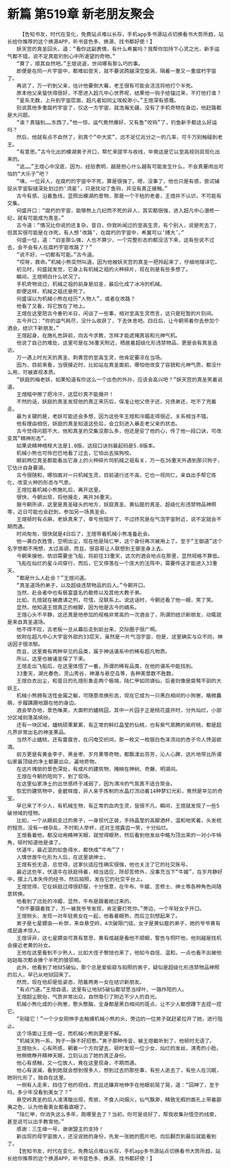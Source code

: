 # 新篇 第519章 新老朋友聚会
        【告知书友，时代在变化，免费站点难以长存，手机app多书源站点切换看书大势所趋，站长给你推荐的这个换源APP，听书音色多、换源、找书都好使！】
       妖天宫的真圣回头，道：“看你这副表情，有什么希冀吗？我帮你加持下心灵之光，新手运气都不错，说不定真能钓到心中所渴望的奇物。”
       “算了，顺其自然吧。”王煊说道，世间哪有那么巧的事。
       即便是在同一片宇宙中，都难如登天，就不要说跨越深空旋涡，隔着一重又一重腐朽宇宙了。
       再说了，万一钓到父亲，估计他要倒大霉，老王很有可能会活活将他打个半死。
       原本他父亲蛰伏得很好，不愿进入超凡中心世界呢，结果他一钩子给锚过来，不打他打谁？
       “星系无数，上升到宇宙层面，超凡者如同尘埃般渺小。”王煊深有感慨。
       别说其他多重腐朽宇宙了，仅这一方宇宙，就浩瀚无疆，没有了手机奇物在身边，他赶路都是大问题。
       “诶？真锚到……东西了。”他一惊，运气竟然爆好，又有鱼“咬钩”了，钓鱼新手都这么好运吗？
       然后，他就有点不自然了，别真个“中大奖”，远不足亿兆分之一的几率，可千万别触碰到老王。
       “有意思。”古今化出的模湖男子开口，帮忙来提竿与收线，毕竟这是它以至高规则具现化出来的。
       “这……”王煊心中没底，因为，经验表明，越是担心什么越有可能发生什么，不会真要闹出可怕的“大乐子”吧？
       “咦，一位异人，在腐朽的宇宙中不死，算是很强了。嗯，没事了，他也只是有感，尝试捕捉从宇宙裂缝深处划过的‘流星’，只是扰动了鱼钩，并没有真正接触。”
       古今有感，沿着鱼线，显照出模湖的景物，那是一个干枯的老者，王煊并不认识，不可能有交集。
       何盛开口：“腐朽的宇宙，能够熬上几纪而不死的异人，其实都很强，进入超凡中心潜修一纪，就有可能成为真圣。”
       古今道：“情况比你说的还复杂。昔日，你我听闻过的至高生灵，有个别人，说是死去了，但其实很可能是在诈死。有人想‘改路’，在腐朽的宇宙中，希冀可以‘搏大’。”
       何盛一怔，道：“旧圣那么强，人也不算少，一个完整形态的都没活下来，这有些说不过去，会不会有人在腐朽宇宙改路了？”
       “说不好，一切都有可能。”古今道。
       “哎呀，救命。”机械小熊突然叫道，因为他被妖天宫的真圣一把拎起来了，仔细地端详它。
       初见时，何盛就发觉，它身上有机械之祖的火种碎片，现在则是有些多想了。
       瞬间，王煊明白什么状况了。
       手机奇物说过，机械之祖的前身是旧圣，最后化成了冰冷的机械。
       即便这样，机械之祖还是死了。
       何盛误以为机械小熊在经历“人物人”，或者在改路？
       他看了又看，将它放在了地上。
       王煊在这里陪古今垂钓半日，闲谈了一些事，相对至高生灵而言，这只是短暂的片刻间。
       古今开口：“你的运气耗尽，没什么收获了，下去休息吧。四日后，让今朝带着你去参加个酒会，结识下新朋友。”
       王煊起身，在施礼告辞前，向古今求教，怎样才能遮掩真容和元神气机。
       他说了自己的难处，这里可是在36重天附近，栖居着超级化形违禁物品，更是会有真圣造访。
       万一遇上时光天的真圣、刺青宫的至高生灵，他肯定要凉在当场。
       因为，目前来看，当很接近时，比如站在真圣面前，哪怕他改变了容貌和元神气质，都没什么用，可被直视本质。
       “妖庭的梅老妖，如果知道有你这么一个出色的外孙，应该会高兴吧？”妖天宫的真圣笑着说道。
       王煊暗中擦了把冷汗，这层纱真不能揭开！
       不然的话，妖庭的真圣发现他的真正来历后，保准让他父债子还，兄债弟还，吃不了兜着走。
       最为关键的是，老妖可能还会多想，因为这些年王煊和冷媚走得很近，关系相当不错。
       他有理由相信，妖庭的真圣知道这些后，会立刻进入暴走老父亲的状态。
       古今觉得问题不大，他和真圣的交集没那么多，但还是安了他的心，传了他一段口诀，可改变其“精神形态”。
       如果说精神棺椁大法是1.0版，这段口诀则最起码是5.0版本。
       机械小熊也可怜巴巴地看了过去，它怕出去挨狗咬。
       眼前两位真圣都能看出它身上的火种碎片同机械之祖有关，万一在36重天外遇到那只狗子，它估计自身要湖。
       古今很随和，哪怕面对一只机械生灵，目前道行还不高，它也一视同仁，亲自出手帮它炼化，改变火种的形态与气息。
       王煊拉着机械小熊施礼后，离开这里。
       很快，今朝出现，将他接走，离开36重天。
       据今朝所讲，这里是真圣碰头的地方，妖庭真圣、黄仙窟的真圣、超级化形违禁物品神照等，近日可能也会赶到，参加另一场真圣会。
       王煊顿时有点麻，老妖真来了，幸亏他错开了，不过终究是在气泡宇宙附近，说不定就会不期而遇。
       时间匆匆，很快就是4日后了，王煊带着机械小熊准备赴会。
       他一袭白衣胜雪，空明出尘，现在他是陆仁甲，这个身份再次被用上了。至于“王御道”这个名字想都不用想，太过高调，而且，很容易让人联想到王御圣身上去。
       今朝来接他，依旧需要坐飞船，将前往33重天，这次的酒会地点在那里，显然规格不算低。
       飞船在灿烂的星斗间穿行，而后，它又停落在一个庞大的法阵中，需要传送才能进入33重天。
       “都是什么人赴会？”王煊问道。
       “真圣道场的弟子，以及超级违禁物品的后人。”今朝开口。
       当然，赴会者中也有极富盛名的散修以及其他大教子弟。
       比如，孔煊就在被邀请之列，可惜，没联系上。说这话时，今朝还看了他一眼，笑了笑。
       显然，他知道王煊真正的根脚，因为他是古今的嫡系。
       王煊心头不平静，这还真是他参加的规格非常高的一次酒会了，所谓的结识新朋友，动辄就是来自真圣道场。
       他不得不叹，古老板一旦从幕后走到前台来，交际圈子很广啊。
       依附在超凡中心大宇宙外部的33层天，虽然是一片气泡宇宙，但是，这里确实与众不同，神话因子很浓郁。
       而且，这里竟有两种罕见的品类，属于神话谱系中的稀有超凡物质。
       所以，这里也被诸圣保了下来。
       王煊走出飞船后，在这里体悟了一番，所谓的稀有品类，在他的谱系中能找到。
       33重天，湖光春色，灵山秀谷，神瀑与悬空岛等，各种美景数不胜数。
       王煊白衣出尘，和昔日的孔煊形象走两个极端，陆仁甲如同谪仙，后者则像是桀骜不驯的大妖王。
       机械小熊拥有活性金属之躯，可随意改换形态，现在它成为一只黑白相间的小狗崽，略微蠢萌，步履蹒跚地跟在他的身边。
       酒会举办地，景色唯美，大面积的蟠桃园，其中一片园子正是桃花盛开时，分外灿烂，小部分区域则落英缤纷。
       还有一块区域，蟠桃硕果累累，有正常的鲜红晶莹的仙桃，也有紫气蒸腾的紫府桃，都是超凡界非常出名的神圣果品。
       当然不止蟠桃，还有雷霆杏，在闪电交织间，那一枚又一枚银白色泽流动的杏子令人馋涎欲滴。
       前方更是有黄金李子、黑金枣、岁月果等奇物，都飘漾出芬芳，沁人心脾，这片地带比所谓仙家最顶级的净土都要出众，遍地奇物。
       在这片瑰丽的景色深处，有成片的建筑物，掩映在神树、奇藤、明湖间。
       王煊在今朝的陪同下，到了现场。
       在这里仙家净土的出世感终于减弱了，因为清冷的气氛真不适合聚会。
       恢宏的建筑物中，金碧辉煌，异人亲手炼制的水晶灯流动着14种梦幻光彩，竟然是罕见的奇宝。
       早已来了不少人，有机械生物，有正常的血肉生灵，皆很不凡，瞬间，王煊就发现了一些5破领域的怪物。
       比如，一个从眼前走过的男子，一身现代正装，手持晶莹的高脚酒杯，温和地笑着，头发梳的锃亮，没有一根杂乱，不时和人举杯，还对王煊露齿一笑，十分灿烂。
       王煊看着他，都没动用精神天眼，就觉得眼熟，然后看到他发丝中略为顶出来的一对小牛犄角，顿时知道他是谁了。
       伏道牛，最近混的如鱼得水，都快成“牛布”了！
       人情世故牛化形为人后，在这里装绅士。
       王煊有些无语，总觉得，这家伙适应性确实很强，他也关注了它的社交账号。
       最近这些年，伏道牛在妖庭待着，相当适应，除却苦修外，没事充当下“牛媛”，在岁月静好中，摆上几本失传的经书，然后拍照，发在它的社交平台上。
       王煊觉得，它在妖庭过得很舒服，十分惬意，在牛布、牛媛、苦修士、绅士等各种角色间随意转换。
       他看到了远处的冷媚，显然，牛布是跟着她过来的。
       “你不要跟着我了，万一被我爷爷发现，肯定要打死你。”旁边，一个年轻女子开口。
       王煊侧头，发现一对年轻男女在一起，他看着眼熟，而后立刻想起来了。
       男子是七星嫖虫——朴崇，来自悬空岭，4次破限门徒。女子是黄仙窟的弟子，她的爷爷黄有成屁遁术惊人。
       王煊讶异，这七星嫖虫可真有意思，黄有成越是看他不顺眼，警告与恫吓他，他则越是找机会接近老黄的孙女。
       王他在这里看到不少熟人，比如大侄子黎旭也来了，他如今自信、温和，一点也看不出被他姑姑每次都会揍个半死的狼狈相。
       此外，他看到了地狱5破仙，那个总是爱偷窥与拍照的男子，疑似是超级化形违禁物品神照的后人，早已从地狱回来了。
       然而，现在他却是低姿态，陪着两男一女在结识新朋友。
       “有点门道。”王煊自语，这里有让地狱5破仙都甘愿当绿叶、一路作陪的人。
       王煊超尘脱俗，气质非常出众，自然吸引了附近不少人的目光。
       机械小熊化成的小狗崽，憨头憨脑，全身都是黑白相间的斑点，让不少人都想蹲下去捏一捏它。
       “别碰它！”一个少女刚伸手去触摸机械小熊的头，旁边的一位男子就赶紧拉开了她，进行阻止。
       这个场面让王煊一怔，而机械小熊则更是不解。
       “机械天狗一系，狗子一脉不好招惹。”男子那种传音，被王煊截听到了，他顿时无语了。
       王煊抬头，心有所感，朝着一个方向望去，顿时发现一位少女，灿烂的发丝，清秀的小脸。
       他稍微睁开精神天眼，立刻认出了她的真正身份。
       他心有感触，又一位故人，竟在这里现身，不期而遇。
       他心有波澜，看到她就会想到很多人，想到过去的那些事，有些人逝去了，有些人在沉眠，她则化形了，独自在这里。
       一侧有人走来，挡住了他的视线，而且还嫌弃地伸手在他眼前晃了晃，道：“回神了，至于吗，多少年没看到美女了？”
       悬空岭真圣的后人凌清璇出现，秀丽，不食人间烟火，仙气飘渺，精致无暇的面孔上带着鄙夷之色，认为他看美女都看直眼了。
       “陆仁甲，你消失这么多年，跑哪里去了？当初，你可是说好了，帮我收集孙悟空的线索，甚至说可以出手教育他。”
       感谢：三生缘一号，谢谢盟主的支持！
       新出现的母宇宙故人，还没说她的身份，先发一张她的图片吧，向后翻页到最后就能看到了。
       【告知书友，时代在变化，免费站点难以长存，手机app多书源站点切换看书大势所趋，站长给你推荐的这个换源APP，听书音色多、换源、找书都好使！】